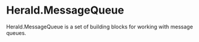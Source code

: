 # Herald.MessageQueue
Herald.MessageQueue is a set of building blocks for working with message queues.
